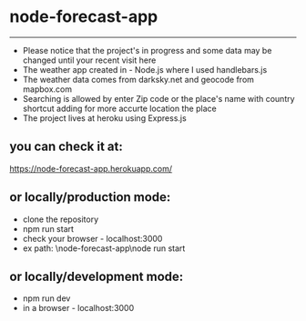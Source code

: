 # node-forecast-app
------------------

* Please notice that the project's in progress and some data may be changed until your recent visit here
* The weather app created in - Node.js where I used handlebars.js
* The weather data comes from darksky.net and geocode from mapbox.com
* Searching is allowed by enter Zip code or the place's name with country shortcut adding for more accurte location the place
* The project lives at heroku using Express.js

you can check it at:
----------------------
https://node-forecast-app.herokuapp.com/

or locally/production mode: 
-----------------------
* clone the repository
* npm run start
* check your browser - localhost:3000
* ex path: \node-forecast-app\node run start

or locally/development mode:
----------------------
* npm run dev
* in a browser - localhost:3000

